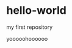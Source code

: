 # hello-world
my first repository
<html>
  <head>
  </head>
  <body>
    <p>
      yooooohoooooo
    </p>
  </body>
</html>
